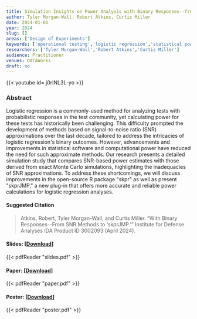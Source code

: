 ```yaml
---
title: Simulation Insights on Power Analysis with Binary Responses--from SNR Methods to 'skprJMP'
author: Tyler Morgan-Wall, Robert Atkins, Curtis Miller
date: 2024-01-01
year: 2024
slug: []
areas: ['Design of Experiments']
keywords: ['operational testing','logistic regression','statistical power','signal-to-noise ratio','monte carlo']
researchers: ['Tyler Morgan-Wall','Robert Atkins','Curtis Miller']
audience: Practitioner
venues: DATAWorks
draft: no
---
```


{{< youtube id= j0rINL3L-yo >}}

### Abstract
Logistic regression is a commonly-used method for analyzing tests with probabilistic responses in the test community, yet calculating power for these tests has historically been challenging. This difficulty prompted the development of methods based on signal-to-noise ratio (SNR) approximations over the last decade, tailored to address the intricacies of logistic regression's binary outcomes. However, advancements and improvements in statistical software and computational power have reduced the need for such approximate methods. Our research presents a detailed simulation study that compares SNR-based power estimates with those derived from exact Monte Carlo simulations, highlighting the inadequacies of SNR approximations. To address these shortcomings, we will discuss improvements in the open-source R package "skpr" as well as present "skprJMP," a new plug-in that offers more accurate and reliable power calculations for logistic regression analyses.

#### Suggested Citation
> Atkins, Robert, Tyler Morgan-Wall, and Curtis Miller. “With Binary Responses--From SNR Methods to ‘skprJMP.’” Institute for Defense Analyses IDA Product ID 3002093 (April 2024).

#### Slides: [[Download](slides.pdf)]
{{< pdfReader "slides.pdf" >}}

#### Paper: [[Download](paper.pdf)]
{{< pdfReader "paper.pdf" >}}

#### Poster: [[Download](poster.pdf)]
{{< pdfReader "poster.pdf" >}}
